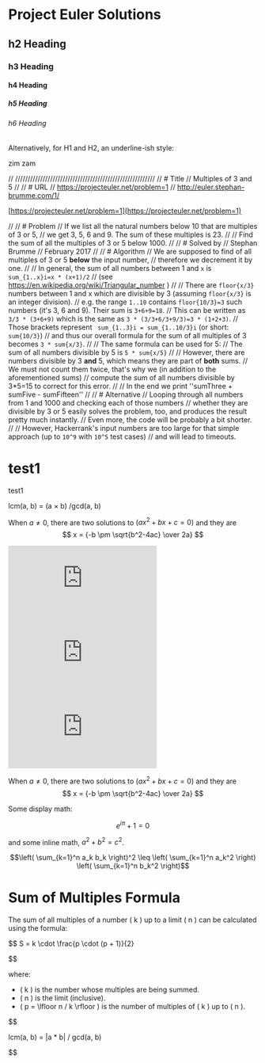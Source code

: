 # Project Euler Solutions
## h2 Heading
### h3 Heading
#### h4 Heading
##### h5 Heading
###### h6 Heading

Alternatively, for H1 and H2, an underline-ish style:




zim zam
















// ////////////////////////////////////////////////////////
// # Title
// Multiples of 3 and 5
//
// # URL
// https://projecteuler.net/problem=1
// http://euler.stephan-brumme.com/1/



[https://projecteuler.net/problem=1](https://projecteuler.net/problem=1)


//
// # Problem
// If we list all the natural numbers below 10 that are multiples of 3 or 5,
// we get 3, 5, 6 and 9. The sum of these multiples is 23.
//
// Find the sum of all the multiples of 3 or 5 below 1000.
//
// # Solved by
// Stephan Brumme
// February 2017
//
// # Algorithm
// We are supposed to find of all multiples of 3 or 5 __below__ the input number,
// therefore we decrement it by one.
//
// In general, the sum of all numbers between 1 and `x` is `sum_{1..x}i=x * (x+1)/2`
// (see https://en.wikipedia.org/wiki/Triangular_number )
//
// There are `floor{x/3}` numbers between 1 and x which are divisible by 3 (assuming `floor{x/3}` is an integer division).
// e.g. the range `1..10` contains `floor{10/3}=3` such numbers (it's 3, 6 and 9). Their sum is `3+6+9=18`.
// This can be written as `3/3 * (3+6+9)` which is the same as `3 * (3/3+6/3+9/3)=3 * (1+2+3)`.
// Those brackets represent ` sum_{1..3}i = sum_{1..10/3}i` (or short: ` sum{10/3}`)
// and thus our overall formula for the sum of all multiples of 3 becomes `3 * sum{x/3}`.
//
// The same formula can be used for 5:
// The sum of all numbers divisible by 5 is `5 * sum{x/5}`
//
// However, there are numbers divisible by 3 __and__ 5, which means they are part of __both__ sums.
// We must not count them twice, that's why we (in addition to the aforementioned sums)
// compute the sum of all numbers divisible by 3*5=15 to correct for this error.
//
// In the end we print ''sumThree + sumFive - sumFifteen''
//
// # Alternative
// Looping through all numbers from 1 and 1000 and checking each of those numbers
// whether they are divisible by 3 or 5 easily solves the problem, too, and produces the result pretty much instantly.
// Even more, the code will be probably a bit shorter.
//
// However, Hackerrank's input numbers are too large for that simple approach (up to `10^9` with `10^5` test cases)
// and will lead to timeouts.













# test1
test1


lcm(a, b) = (a × b) /gcd(a, b)

When $a \ne 0$, there are two solutions to $(ax^2 + bx + c = 0)$ and they are $$ x = {-b \pm \sqrt{b^2-4ac} \over 2a} $$


![equation](http://latex.codecogs.com/gif.latex?O_t%3D%5Ctext%20%7B%20Onset%20event%20at%20time%20bin%20%7D%20t)
![equation](http://latex.codecogs.com/gif.latex?s%3D%5Ctext%20%7B%20sensor%20reading%20%7D) 
![equation](http://latex.codecogs.com/gif.latex?P%28s%20%7C%20O_t%20%29%3D%5Ctext%20%7B%20Probability%20of%20a%20sensor%20reading%20value%20when%20sleep%20onset%20is%20observed%20at%20a%20time%20bin%20%7D%20t)




When $a \ne 0$, there are two solutions to $(ax^2 + bx + c = 0)$ and they are
$$ x = {-b \pm \sqrt{b^2-4ac} \over 2a} $$

Some display math:
```math
e^{i\pi} + 1 = 0
```
and some inline math, $`a^2 + b^2 = c^2`$.

$$\left( \sum_{k=1}^n a_k b_k \right)^2 \leq \left( \sum_{k=1}^n a_k^2 \right) \left( \sum_{k=1}^n b_k^2 \right)$$






# Sum of Multiples Formula

The sum of all multiples of a number \( k \) up to a limit \( n \) can be calculated using the formula:

$$
S = k \cdot \frac{p \cdot (p + 1)}{2}

$$

where:

- \( k \) is the number whose multiples are being summed.
- \( n \) is the limit (inclusive).
- \( p = \lfloor n / k \rfloor \) is the number of multiples of \( k \) up to \( n \).

$$

lcm(a, b) = |a * b| / gcd(a, b)

$$






